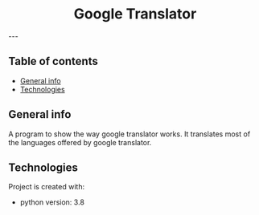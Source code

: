 <h1 align="center">Google Translator</h1>
---

## Table of contents
* [General info](#general-info)
* [Technologies](#technologies)


## General info
A program to show the way google translator works.
It translates most of the languages offered by google translator.

## Technologies
Project is created with:
* python version: 3.8


